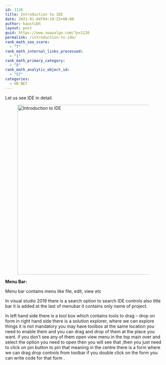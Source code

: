 ```yaml
---
id: 1126
title: Introduction to IDE
date: 2021-01-04T04:19:23+00:00
author: kaustubh
layout: post
guid: https://www.swayalgo.com/?p=1126
permalink: /introduction-to-ide/
rank_math_seo_score:
  - "7"
rank_math_internal_links_processed:
  - "1"
rank_math_primary_category:
  - "8"
rank_math_analytic_object_id:
  - "57"
categories:
  - VB.NET
---
```

Let us see IDE in detail.<figure class="wp-block-image size-large">

<img loading="lazy" width="1024" height="547" src="http://blog.kaustubh.codes/imgs/wp-content/uploads/2021/01/intro-ide-1024x547.png" alt="Introduction to IDE" class="wp-image-1128" srcset="https://blog.kaustubh.codes/wp-content/uploads/2021/01/intro-ide-1024x547.png 1024w, https://blog.kaustubh.codes/wp-content/uploads/2021/01/intro-ide-300x160.png 300w, https://blog.kaustubh.codes/wp-content/uploads/2021/01/intro-ide-768x410.png 768w, https://blog.kaustubh.codes/wp-content/uploads/2021/01/intro-ide-1200x641.png 1200w, https://blog.kaustubh.codes/wp-content/uploads/2021/01/intro-ide.png 1366w" sizes="(max-width: 1024px) 100vw, 1024px" /> </figure> 

**Menu Bar:**

Menu bar contains menu like file, edit, view etc

In visual studio 2019 there is a search option to search IDE controls also title bar it is added at the last of menubar it contains only name of project.

In left hand side there is a tool box which contains tools to drag &#8211; drop on form in right hand side there is a solution explorer, where we can explore things it is not mandatory you may have toolbox at the same location you need to enable them and you can drag and drop of them at the place you want. if you don&#8217;t see any of them open view menu in the top main over and select the option you need to open then you will see that ,then you just need to click on pin button to pin that meaning in the centre there is a form where we can drag drop controls from toolbar if you double click on the form you can write code for that form .